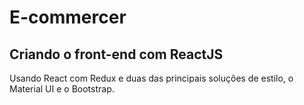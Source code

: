 # E-commercer
 ## Criando o front-end com ReactJS 
 Usando React com Redux e duas das principais soluções de estilo, o Material UI e o Bootstrap.
